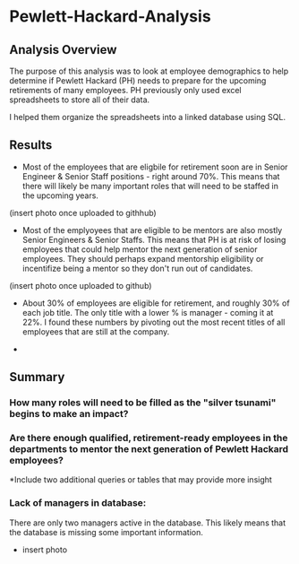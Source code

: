 # Pewlett-Hackard-Analysis

## Analysis Overview

The purpose of this analysis was to look at employee demographics to help determine if Pewlett Hackard (PH) needs to prepare for the upcoming retirements of many employees. PH previously only used excel spreadsheets to store all of their data. 

I helped them organize the spreadsheets into a linked database using SQL.

## Results

* Most of the employees that are eligbile for retirement soon are in Senior Engineer & Senior Staff positions - right around 70%. This means that there will likely be many important roles that will need to be staffed in the upcoming years.

(insert photo once uploaded to githhub)

* Most of the emplyoyees that are eligible to be mentors are also mostly Senior Engineers & Senior Staffs. This means that PH is at risk of losing employees that could help mentor the next generation of senior employees. They should perhaps expand mentorship eligibility or incentifize being a mentor so they don't run out of candidates.

(insert photo once uploaded to github)

* About 30% of employees are eligible for retirement, and roughly 30% of each job title. The only title with a lower % is manager - coming it at 22%. I found these numbers by pivoting out the most recent titles of all employees that are still at the company.

* 

## Summary

### How many roles will need to be filled as the "silver tsunami" begins to make an impact?

### Are there enough qualified, retirement-ready employees in the departments to mentor the next generation of Pewlett Hackard employees?

*Include two additional queries or tables that may provide more insight
### Lack of managers in database:

There are only two managers active in the database. This likely means that the database is missing some important information.

* insert photo

### 

